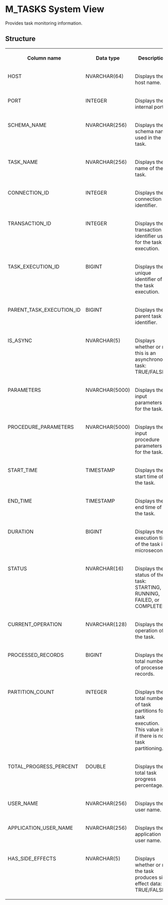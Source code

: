 <!-- loio5c8f947a37444e4e81379cf94b363de7 -->

# M\_TASKS System View

Provides task monitoring information.



## Structure


<table>
<tr>
<th valign="top">

Column name

</th>
<th valign="top">

Data type

</th>
<th valign="top">

Description

</th>
</tr>
<tr>
<td valign="top">

HOST

</td>
<td valign="top">

NVARCHAR\(64\)

</td>
<td valign="top">

Displays the host name.

</td>
</tr>
<tr>
<td valign="top">

PORT

</td>
<td valign="top">

INTEGER

</td>
<td valign="top">

Displays the internal port.

</td>
</tr>
<tr>
<td valign="top">

SCHEMA\_NAME

</td>
<td valign="top">

NVARCHAR\(256\)

</td>
<td valign="top">

Displays the schema name used in the task.

</td>
</tr>
<tr>
<td valign="top">

TASK\_NAME

</td>
<td valign="top">

NVARCHAR\(256\)

</td>
<td valign="top">

Displays the name of the task.

</td>
</tr>
<tr>
<td valign="top">

CONNECTION\_ID

</td>
<td valign="top">

INTEGER

</td>
<td valign="top">

Displays the connection identifier.

</td>
</tr>
<tr>
<td valign="top">

TRANSACTION\_ID

</td>
<td valign="top">

INTEGER

</td>
<td valign="top">

Displays the transaction identifier used for the task execution.

</td>
</tr>
<tr>
<td valign="top">

TASK\_EXECUTION\_ID

</td>
<td valign="top">

BIGINT

</td>
<td valign="top">

Displays the unique identifier of the task execution.

</td>
</tr>
<tr>
<td valign="top">

PARENT\_TASK\_EXECUTION\_ID

</td>
<td valign="top">

BIGINT

</td>
<td valign="top">

Displays the parent task identifier.

</td>
</tr>
<tr>
<td valign="top">

IS\_ASYNC

</td>
<td valign="top">

NVARCHAR\(5\)

</td>
<td valign="top">

Displays whether or not this is an asynchronous task: TRUE/FALSE.

</td>
</tr>
<tr>
<td valign="top">

PARAMETERS

</td>
<td valign="top">

NVARCHAR\(5000\)

</td>
<td valign="top">

Displays the input parameters for the task.

</td>
</tr>
<tr>
<td valign="top">

PROCEDURE\_PARAMETERS

</td>
<td valign="top">

NVARCHAR\(5000\)

</td>
<td valign="top">

Displays the input procedure parameters for the task.

</td>
</tr>
<tr>
<td valign="top">

START\_TIME

</td>
<td valign="top">

TIMESTAMP

</td>
<td valign="top">

Displays the start time of the task.

</td>
</tr>
<tr>
<td valign="top">

END\_TIME

</td>
<td valign="top">

TIMESTAMP

</td>
<td valign="top">

Displays the end time of the task.

</td>
</tr>
<tr>
<td valign="top">

DURATION

</td>
<td valign="top">

BIGINT

</td>
<td valign="top">

Displays the execution time of the task in microseconds.

</td>
</tr>
<tr>
<td valign="top">

STATUS

</td>
<td valign="top">

NVARCHAR\(16\)

</td>
<td valign="top">

Displays the status of the task: STARTING, RUNNING, FAILED, or COMPLETED.

</td>
</tr>
<tr>
<td valign="top">

CURRENT\_OPERATION

</td>
<td valign="top">

NVARCHAR\(128\)

</td>
<td valign="top">

Displays the operation of the task.

</td>
</tr>
<tr>
<td valign="top">

PROCESSED\_RECORDS

</td>
<td valign="top">

BIGINT

</td>
<td valign="top">

Displays the total number of processed records.

</td>
</tr>
<tr>
<td valign="top">

PARTITION\_COUNT

</td>
<td valign="top">

INTEGER

</td>
<td valign="top">

Displays the total number of task partitions for a task execution. This value is 1 if there is no task partitioning.

</td>
</tr>
<tr>
<td valign="top">

TOTAL\_PROGRESS\_PERCENT

</td>
<td valign="top">

DOUBLE

</td>
<td valign="top">

Displays the total task progress percentage.

</td>
</tr>
<tr>
<td valign="top">

USER\_NAME

</td>
<td valign="top">

NVARCHAR\(256\)

</td>
<td valign="top">

Displays the user name.

</td>
</tr>
<tr>
<td valign="top">

APPLICATION\_USER\_NAME

</td>
<td valign="top">

NVARCHAR\(256\)

</td>
<td valign="top">

Displays the application user name.

</td>
</tr>
<tr>
<td valign="top">

HAS\_SIDE\_EFFECTS

</td>
<td valign="top">

NVARCHAR\(5\)

</td>
<td valign="top">

Displays whether or not the task produces side effect data: TRUE/FALSE.

</td>
</tr>
</table>

